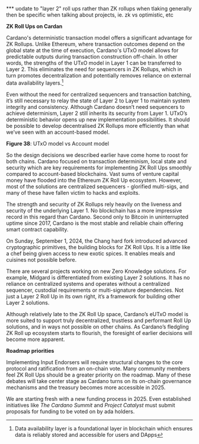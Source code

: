 *** uodate to "layer 2" roll ups  rather than ZK rollups when tlaking generally then be specific when talking about projects, ie. zk vs optimistic, etc

**ZK Roll Ups on Cardan**

Cardano's deterministic transaction model offers a significant advantage for ZK Rollups. Unlike Ethereum, where transaction outcomes depend on the global state at the time of execution, Cardano's UTxO model allows for predictable outputs during transaction construction off-chain. In other words, the strengths of the UTxO model in Layer 1 can be transferred to Layer 2. This eliminates the need for sequencers in ZK Rollups, which in turn promotes decentralization and potentially removes reliance on external data availability layers.[^1] 

Even without the need for centralized sequencers and transaction batching, it’s still necessary to relay the state of Layer 2 to Layer 1 to maintain system integrity and consistency. Although Cardano doesn’t need sequencers to achieve determinism, Layer 2 still inherits its security from Layer 1.  UTxO’s deterministic behavior opens up new implementation possibilities. It should be possible to develop decentralised ZK Rollups more efficiently than what we’ve seen with an account-based model. 

**Figure 38**:  UTxO model vs Account model   

So the design decisions we described earlier have come home to roost for both chains. Cardano focused on transaction determinism, local state and security which are key requirements for implementing ZK Roll Ups smoothly compared to account-based blockchains. Vast sums of venture capital money have flooded into the Ethereum ZK Roll Up ecosystem. However, most of the solutions are centralized sequencers - glorified multi-sigs, and many of these have fallen victim to hacks and exploits. 

The strength and security of ZK Rollups rely heavily on the liveness and security of the underlying Layer 1. No blockchain has a more impressive record in this regard than Cardano. Second only to Bitcoin in uninterrupted uptime since 2017, Cardano is the most stable and reliable chain offering smart contract capability. 

On Sunday, September 1, 2024, the Chang hard fork introduced advanced cryptographic primitives, the building blocks for ZK Roll Ups. It is a little like a chef being given access to new exotic spices. It enables meals and cuisines not possible before.

There are several projects working on new Zero Knowledge solutions. For example, Midgard is differentiated from existing Layer 2 solutions. It has no reliance on centralized systems and operates without a centralized sequencer, custodial requirements or multi-signature dependencies. Not just a Layer 2 Roll Up in its own right, it’s a framework for building other Layer 2 solutions. 

Although relatively late to the ZK Roll Up space, Cardano’s eUTxO model is more suited to support truly decentralized, trustless and performant Roll Up solutions, and in ways not possible on other chains. As Cardano’s fledgling ZK Roll up ecosystem starts to flourish, the foresight of earlier decisions will become more apparent. 

**Roadmap priorities** 

Implementing Input Endorsers will require structural changes to the core protocol and ratification from an on-chain vote. Many community members feel ZK Roll Ups should be a greater priority on the roadmap. Many of these debates will take center stage as Cardano turns on its on-chain governance mechanisms and the treasury becomes more accessible in 2025. 

We are starting fresh with a new funding process in 2025. Even established initiatives like *The Cardano Summit* and *Project Catalyst* must submit proposals for funding to be voted on by ada holders.

[^1]: Data availability layer is a foundational layer in blockchain which ensures data is reliably stored and accessible for users and DApps
